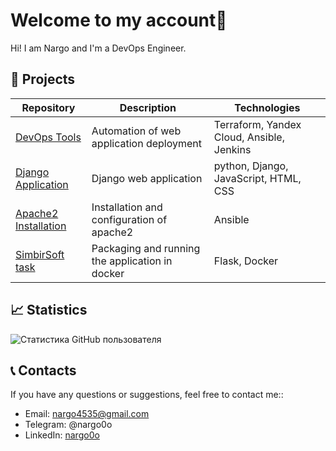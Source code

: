 # Welcome to my account👋

Hi! I am Nargo and I'm a DevOps Engineer.

## 🚀 Projects


| Repository | Description | Technologies |
|-------------|----------| ---------- |
| [DevOps Tools](https://github.com/nargo0o/devops_tools) | Automation of web application deployment | Terraform, Yandex Cloud, Ansible, Jenkins |
| [Django Application](https://github.com/nargo0o/geekshop1) | Django web application | python, Django, JavaScript, HTML, CSS |
| [Apache2 Installation](https://github.com/nargo0o/ansible) | Installation and configuration of apache2 | Ansible |
| [SimbirSoft task](https://github.com/nargo0o/flaskex/) | Packaging and running the application in docker | Flask, Docker |


 ## 📈 Statistics
 
 
![Статистика GitHub пользователя](https://github-readme-stats.vercel.app/api?username=nargo0o&show_icons=true&theme=dracula)
  

## 📞 Contacts

If you have any questions or suggestions, feel free to contact me::

- Email: nargo4535@gmail.com
- Telegram: @nargo0o
- LinkedIn: [nargo0o](https://www.linkedin.com/in/nargo-raitman-765802168/)
